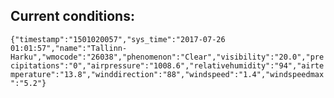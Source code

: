 ## Current conditions: 
 ``` {"timestamp":"1501020057","sys_time":"2017-07-26 01:01:57","name":"Tallinn-Harku","wmocode":"26038","phenomenon":"Clear","visibility":"20.0","precipitations":"0","airpressure":"1008.6","relativehumidity":"94","airtemperature":"13.8","winddirection":"88","windspeed":"1.4","windspeedmax":"5.2"} ```
